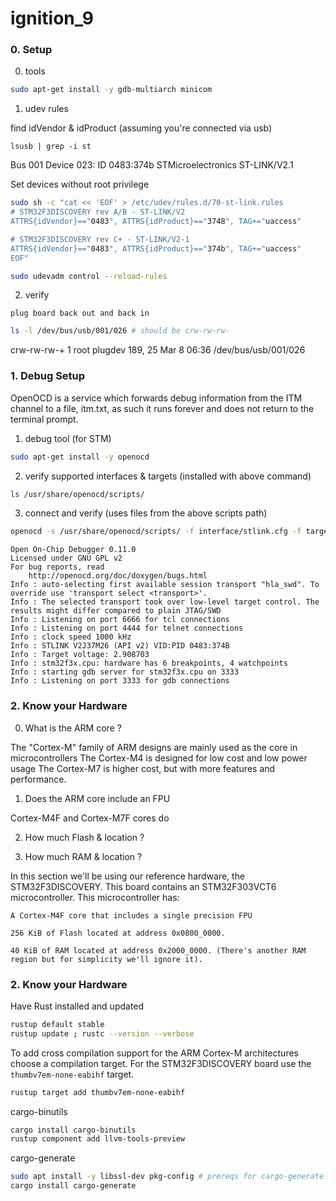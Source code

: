# ignition_9

### 0. Setup

 0. tools 
```bash
sudo apt-get install -y gdb-multiarch minicom
```

 1.  udev rules

find idVendor & idProduct (assuming you're connected via usb)
```
lsusb | grep -i st
```
Bus 001 Device 023: ID 0483:374b STMicroelectronics ST-LINK/V2.1

 Set devices without root privilege
```bash
sudo sh -c "cat << 'EOF' > /etc/udev/rules.d/70-st-link.rules
# STM32F3DISCOVERY rev A/B - ST-LINK/V2
ATTRS{idVendor}=="0483", ATTRS{idProduct}=="3748", TAG+="uaccess"

# STM32F3DISCOVERY rev C+ - ST-LINK/V2-1
ATTRS{idVendor}=="0483", ATTRS{idProduct}=="374b", TAG+="uaccess"
EOF"
```
```bash
sudo udevadm control --reload-rules
```

2. verify

```
plug board back out and back in
```
```bash
ls -l /dev/bus/usb/001/026 # should be crw-rw-rw-
```
crw-rw-rw-+ 1 root plugdev 189, 25 Mar  8 06:36 /dev/bus/usb/001/026



### 1. Debug Setup

 OpenOCD is a service which forwards debug information from the ITM channel to a file, itm.txt, as such it runs forever and does not return to the terminal prompt.

 1. debug tool (for STM)
```bash
sudo apt-get install -y openocd
```

 2. verify supported interfaces & targets (installed with above command)
```bash
ls /usr/share/openocd/scripts/
```

 3. connect and verify (uses files from the above scripts path)
```bash
openocd -s /usr/share/openocd/scripts/ -f interface/stlink.cfg -f target/stm32f3x.cfg
```
```
Open On-Chip Debugger 0.11.0
Licensed under GNU GPL v2
For bug reports, read
	http://openocd.org/doc/doxygen/bugs.html
Info : auto-selecting first available session transport "hla_swd". To override use 'transport select <transport>'.
Info : The selected transport took over low-level target control. The results might differ compared to plain JTAG/SWD
Info : Listening on port 6666 for tcl connections
Info : Listening on port 4444 for telnet connections
Info : clock speed 1000 kHz
Info : STLINK V2J37M26 (API v2) VID:PID 0483:374B
Info : Target voltage: 2.908703
Info : stm32f3x.cpu: hardware has 6 breakpoints, 4 watchpoints
Info : starting gdb server for stm32f3x.cpu on 3333
Info : Listening on port 3333 for gdb connections
```


### 2. Know your Hardware



 0. What is the ARM core ?

 The "Cortex-M" family of ARM designs are mainly used as the core in microcontrollers
 The Cortex-M4 is designed for low cost and low power usage
 The Cortex-M7 is higher cost, but with more features and performance.

 1. Does the ARM core include an FPU
 
 Cortex-M4F and Cortex-M7F cores do

 2. How much Flash & location ?

 3. How much RAM & location ?

 

 In this section we'll be using our reference hardware, the STM32F3DISCOVERY. This board contains an STM32F303VCT6 microcontroller. This microcontroller has:
```
A Cortex-M4F core that includes a single precision FPU

256 KiB of Flash located at address 0x0800_0000.

40 KiB of RAM located at address 0x2000_0000. (There's another RAM region but for simplicity we'll ignore it).
```





### 2. Know your Hardware


 Have Rust installed and updated
```bash
rustup default stable
rustup update ; rustc --version --verbose
```

 To add cross compilation support for the ARM Cortex-M architectures choose a compilation target. For the STM32F3DISCOVERY board use the ```thumbv7em-none-eabihf``` target.
```bash
rustup target add thumbv7em-none-eabihf
```

 cargo-binutils
```bash
cargo install cargo-binutils
rustup component add llvm-tools-preview
```

 cargo-generate
```bash
sudo apt install -y libssl-dev pkg-config # prereqs for cargo-generate
cargo install cargo-generate
```